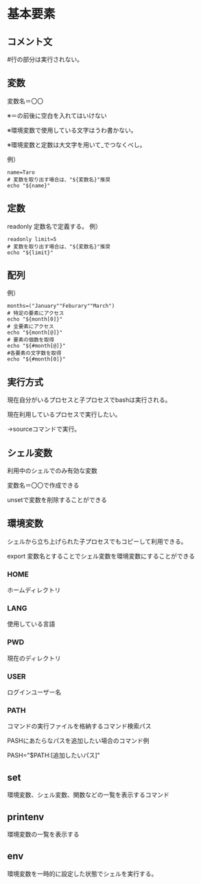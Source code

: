 # 基本要素
## コメント文
#行の部分は実行されない。
## 変数
変数名＝〇〇

※＝の前後に空白を入れてはいけない

※環境変数で使用している文字はうわ書かない。

※環境変数と定数は大文字を用いて_でつなくべし。

例）
~~~
name=Taro
# 変数を取り出す場合は、"${変数名}"推奨
echo "${name}"
~~~

## 定数
readonly 定数名で定義する。
例）
~~~
readonly limit=5
# 変数を取り出す場合は、"${変数名}"推奨
echo "${limit}"
~~~

## 配列
例）
~~~
months=("January""Feburary""March")
# 特定の要素にアクセス
echo "${month[0]}"
# 全要素にアクセス
echo "${month[@]}"
# 要素の個数を取得
echo "${#month[@]}"
#各要素の文字数を取得
echo "${#month[0]}"
~~~

## 実行方式
現在自分がいるプロセスと子プロセスでbashは実行される。

現在利用しているプロセスで実行したい。

→sourceコマンドで実行。

## シェル変数
利用中のシェルでのみ有効な変数

変数名＝〇〇で作成できる

unsetで変数を削除することができる

## 環境変数
シェルから立ち上げられた子プロセスでもコピーして利用できる。

export 変数名とすることでシェル変数を環境変数にすることができる

### HOME
ホームディレクトリ

### LANG
使用している言語

### PWD
現在のディレクトリ

### USER
ログインユーザー名

### PATH
コマンドの実行ファイルを格納するコマンド検索パス

PASHにあたらなパスを追加したい場合のコマンド例

PASH="$PATH:[追加したいパス]"

## set
環境変数、シェル変数、関数などの一覧を表示するコマンド

## printenv
環境変数の一覧を表示する

## env
環境変数を一時的に設定した状態でシェルを実行する。


